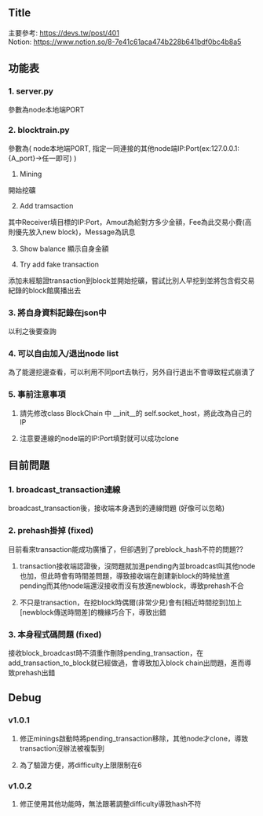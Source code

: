## Title
主要參考: https://devs.tw/post/401  
Notion: https://www.notion.so/8-7e41c61aca474b228b641bdf0bc4b8a5
## 功能表
### 1. server.py

參數為node本地端PORT

### 2. blocktrain.py

參數為( node本地端PORT, 指定一同連接的其他node端IP:Port(ex:127.0.0.1:{A_port}->任一即可) )

1. Mining

開始挖礦

2. Add tramsaction

其中Receiver填目標的IP:Port，Amout為給對方多少金額，Fee為此交易小費(高則優先放入new block)，Message為訊息

3. Show balance
顯示自身金額

4. Try add fake transaction

添加未經驗證transaction到block並開始挖礦，嘗試比別人早挖到並將包含假交易紀錄的block館廣播出去

### 3. 將自身資料記錄在json中

以利之後要查詢

### 4. 可以自由加入/退出node list

為了能邊挖邊查看，可以利用不同port去執行，另外自行退出不會導致程式崩潰了

### 5. 事前注意事項

1. 請先修改class BlockChain 中 __init__的 self.socket_host，將此改為自己的IP

2. 注意要連線的node端的IP:Port填對就可以成功clone

## 目前問題
### 1. broadcast_transaction連線

broadcast_transaction後，接收端本身遇到的連線問題 (好像可以忽略)

### 2. prehash掛掉 (fixed)

目前看來transaction能成功廣播了，但卻遇到了preblock_hash不符的問題??

1. transaction接收端認證後，沒問題就加進pending內並broadcast叫其他node也加，但此時會有時間差問題，導致接收端在創建新block的時候放進pending而其他node端還沒接收而沒有放進newblock，導致prehash不合

2. 不只是transaction，在挖block時偶爾(非常少見)會有[相近時間挖到]加上[newblock傳送時間差]的機緣巧合下，導致出錯

### 3. 本身程式碼問題 (fixed)

接收block_broadcast時不須重作刪除pending_transaction，在add_transaction_to_block就已經做過，會導致加入block chain出問題，進而導致prehash出錯

## Debug
### v1.0.1

1. 修正minings啟動時將pending_transaction移除，其他node才clone，導致transaction沒辦法被複製到

2. 為了驗證方便，將difficulty上限限制在6

### v1.0.2

1. 修正使用其他功能時，無法跟著調整difficulty導致hash不符
